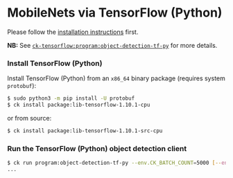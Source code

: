 # MobileNets via TensorFlow (Python)

Please follow the [installation instructions](../README.md#installation) first.

**NB:** See [`ck-tensorflow:program:object-detection-tf-py`](https://github.com/ctuning/ck-tensorflow/tree/master/program/object-detection-tf-py) for more details.

### Install TensorFlow (Python)

Install TensorFlow (Python) from an `x86_64` binary package (requires system `protobuf`):
```bash
$ sudo python3 -m pip install -U protobuf
$ ck install package:lib-tensorflow-1.10.1-cpu
```
or from source:
```bash
$ ck install package:lib-tensorflow-1.10.1-src-cpu
```

### Run the TensorFlow (Python) object detection client
```bash
$ ck run program:object-detection-tf-py --env.CK_BATCH_COUNT=5000 [--env.CK_METRIC_TYPE=COCO]
...
```
